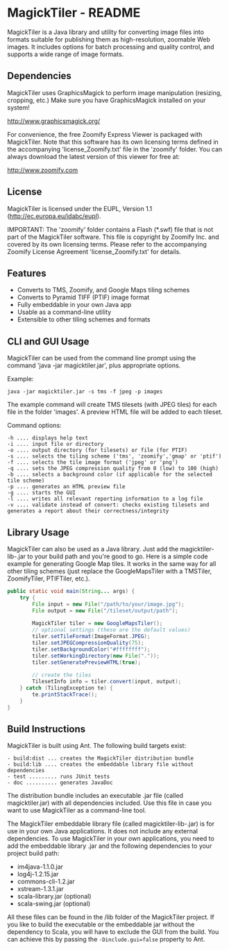 # MagickTiler - README

MagickTiler is a Java library and utility for converting image files into formats 
suitable for publishing them as high-resolution, zoomable Web images. It includes 
options for batch processing and quality control, and supports a wide range of 
image formats.

## Dependencies

MagickTiler uses GraphicsMagick to perform image manipulation (resizing, cropping,
etc.) Make sure you have GraphicsMagick installed on your system!

http://www.graphicsmagick.org/

For convenience, the free Zoomify Express Viewer is packaged with MagickTiler.
Note that this software has its own licensing terms defined in the accompanying
'license_Zoomify.txt' file in the 'zoomify' folder. You can always download the
latest version of this viewer for free at:

http://www.zoomify.com

## License

MagickTiler is licensed under the EUPL, Version 1.1 (http://ec.europa.eu/idabc/eupl).

IMPORTANT: The 'zoomify' folder contains a Flash (*.swf) file that is not part of the
MagickTiler software. This file is copyright by Zoomify Inc. and covered by its own 
licensing terms. Please refer to the accompanying Zoomify License Agreement
'license_Zoomify.txt' for details.

## Features

* Converts to TMS, Zoomify, and Google Maps tiling schemes
* Converts to Pyramid TIFF (PTIF) image format
* Fully embeddable in your own Java app
* Usable as a command-line utility 
* Extensible to other tiling schemes and formats

## CLI and GUI Usage

MagickTiler can be used from the command line prompt using the command
'java -jar magicktiler.jar', plus appropriate options. 

Example:

	java -jar magicktiler.jar -s tms -f jpeg -p images

The example command will create TMS tilesets (with JPEG tiles) for each file
in the folder 'images'. A preview HTML file will be added to each tileset. 

Command options:

    -h .... displays help text
    -i .... input file or directory
    -o .... output directory (for tilesets) or file (for PTIF)
    -s .... selects the tiling scheme ('tms', 'zoomify','gmap' or 'ptif')
    -f .... selects the tile image format ('jpeg' or 'png')
    -q .... sets the JPEG compression quality from 0 (low) to 100 (high)
    -b .... selects a background color (if applicable for the selected tile scheme)
    -p .... generates an HTML preview file
    -g .... starts the GUI
    -l .... writes all relevant reporting information to a log file
    -v .... validate instead of convert: checks existing tilesets and generates a report about their correctness/integrity
   
## Library Usage

MagickTiler can also be used as a Java library. Just add the magicktiler-lib-<version>.jar to your
build path and you're good to go. Here is a simple code example for generating Google Map tiles. 
It works in the same way for all other tiling schemes (just replace the GoogleMapsTiler with a 
TMSTiler, ZoomifyTiler, PTIFTiler, etc.).

```java
public static void main(String... args) {
    try {
        File input = new File("/path/to/your/image.jpg");
        File output = new File("/tileset/output/path");
    
        MagickTiler tiler = new GoogleMapsTiler();
        // optional settings (these are the default values)
        tiler.setTileFormat(ImageFormat.JPEG);
        tiler.setJPEGCompressionQuality(75);
        tiler.setBackgroundColor("#ffffffff");
        tiler.setWorkingDirectory(new File("."));
        tiler.setGeneratePreviewHTML(true);
              
        // create the tiles
        TilesetInfo info = tiler.convert(input, output);
    } catch (TilingException te) {
        te.printStackTrace();
    }
}
```

## Build Instructions

MagickTiler is built using Ant. The following build targets exist:

    - build:dist ... creates the MagickTiler distribution bundle
    - build:lib .... creates the embeddable library file without dependencies
    - test ......... runs JUnit tests
    - doc .......... generates JavaDoc

The distribution bundle includes an executable .jar file (called magicktiler.jar) with all 
dependencies included. Use this file in case you want to use MagickTiler as a command-line tool.

The MagickTiler embeddable library file (called magicktiler-lib-<version>.jar) is for use in 
your own Java applications. It does not include any external dependencies. To use MagickTiler 
in your own applications, you need to add the embeddable library .jar and the following 
dependencies to your project build path:

* im4java-1.1.0.jar
* log4j-1.2.15.jar
* commons-cli-1.2.jar
* xstream-1.3.1.jar
* scala-library.jar (optional)
* scala-swing.jar (optional)

All these files can be found in the /lib folder of the MagickTiler project. If you like to build 
the executable or the embeddable jar without the dependency to Scala, you will have to exclude 
the GUI from the build. You can achieve this by passing the ```-Dinclude.gui=false``` property to Ant.